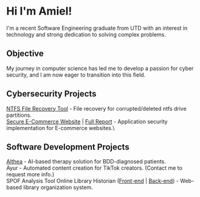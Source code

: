 # Hi I'm Amiel!
I'm a recent Software Engineering graduate from UTD with an interest in technology and strong dedication to solving complex problems.

## Objective
My journey in computer science has led me to develop a passion for cyber security, and I am now eager to transition into this field.

## Cybersecurity Projects
[NTFS File Recovery Tool](https://github.com/avincent428/ntfs-file-recovery-tool) - File recovery for corrupted/deleted ntfs drive partitions.\
[Secure E-Commerce Website](https://github.com/avincent428/secure-ecommerce-website) | [Full Report](https://docs.google.com/document/d/1_daP-T3wRS5UckA7fVMmUXrWAFuYw2vp/edit?usp=sharing&ouid=118408767663772032835&rtpof=true&sd=true) - Application security implementation for E-commerce websites.\

## Software Development Projects
[Althea](https://docs.google.com/document/d/1fRQl2L6SKTFYXC6ydL3I4wfIzsfvXXVo_1tvQt8D3oM/edit?usp=sharing) - AI-based therapy solution for BDD-diagnosed patients.\
Ayur - Automated content creation for TikTok creators. (Contact me to request more info.)\
SPOF Analysis Tool
Online Library Historian ([Front-end](https://github.com/avincent428/library-frontend) | [Back-end](https://github.com/avincent428/library-backend)) - Web-based library organization system.
